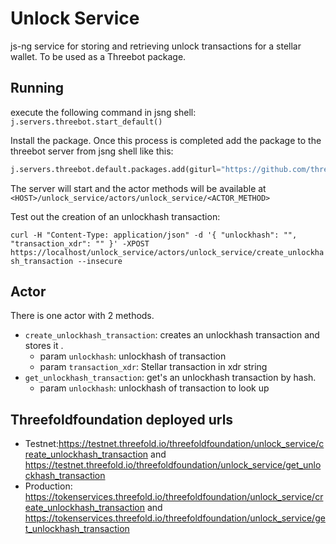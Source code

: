 # Unlock Service

js-ng service for storing and retrieving unlock transactions for a stellar wallet.
To be used as a Threebot package.

## Running

execute the following command in jsng shell:
`j.servers.threebot.start_default()`

Install the package.
Once this process is completed add the package to the threebot server from jsng shell like this:

```python
j.servers.threebot.default.packages.add(giturl="https://github.com/threefoldfoundation/tft-stellar/tree/master/ThreeBotPackages/unlock_service")
```

The server will start and the actor methods will be available at `<HOST>/unlock_service/actors/unlock_service/<ACTOR_METHOD>`

Test out the creation of an unlockhash transaction:

`curl -H "Content-Type: application/json" -d '{ "unlockhash": "", "transaction_xdr": "" }' -XPOST https://localhost/unlock_service/actors/unlock_service/create_unlockhash_transaction --insecure`

## Actor

There is one actor with 2 methods.

- `create_unlockhash_transaction`: creates an unlockhash transaction and stores it .
  - param `unlockhash`: unlockhash of transaction
  - param `transaction_xdr`: Stellar transaction in xdr string
- `get_unlockhash_transaction`: get's an unlockhash transaction by hash.
  - param `unlockhash`: unlockhash of transaction to look up

## Threefoldfoundation deployed urls

- Testnet:<https://testnet.threefold.io/threefoldfoundation/unlock_service/create_unlockhash_transaction> and <https://testnet.threefold.io/threefoldfoundation/unlock_service/get_unlockhash_transaction>
- Production: <https://tokenservices.threefold.io/threefoldfoundation/unlock_service/create_unlockhash_transaction> and <https://tokenservices.threefold.io/threefoldfoundation/unlock_service/get_unlockhash_transaction>
